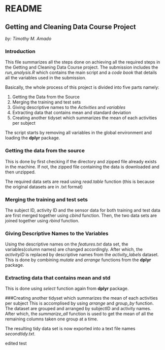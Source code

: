 README
================

## Getting and Cleaning Data Course Project
*by: Timothy M. Amado*

### Introduction

This file summarizes all the steps done on achieving all the required steps in the Getting and Cleaning Data Course project. The submission includes the *run\_analysis.R* which contains the main script and a *code book* that details all the variables used in the submission.

Basically, the whole process of this project is divided into five parts namely:

1.  Getting the Data from the Source
2.  Merging the training and test sets
3.  Giving descriptive names to the *Activities* and *variables*
4.  Extracting data that contains mean and standard deviation
5.  Creating another tidyset which summarizes the mean of each activities per subject

The script starts by removing all variables in the global environment and loading the **dplyr** package. 

### Getting the data from the source
This is done by first checking if the directory and zipped file already exists in the machine. If not, the zipped file containing the data is downloaded and then unzipped.

The required data sets are read using *read.table* function (this is because the original datasets are in .txt format)

### Merging the training and test sets
The subject ID, activity ID and the sensor data for both training and test data are first merged together using *cbind* function. Then, the two data sets are joined together using *rbind* function.

### Giving Descriptive Names to the Variables
Using the descriptive names on the *features.txt* data set, the variables(column names) are changed accordingly. After which, the *activityID* is replaced by descriptive names from the *activity_labels* dataset. This is done by combining *mutate* and *arrange* functions from the **dplyr** package.

### Extracting data that contains mean and std
This is done using *select* function again from **dplyr** package.

###Creating another tidyset which summarizes the mean of each activities per subject
This is accomplised by using *arrange* and *group_by* function. The dataset are grouped and arranged by subjectID and activity names. After which, the *summarize_all* function is used to get the mean of all the remaining columns taken one group at a time.

The resulting tidy data set is now exported into a text file names *secondtidy.txt*.

edited test